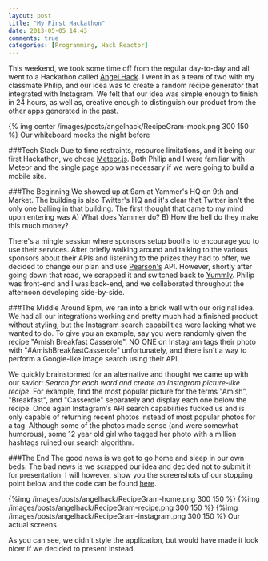 ```yaml
---
layout: post
title: "My First Hackathon"
date: 2013-05-05 14:43
comments: true
categories: [Programming, Hack Reactor]
---
```


This weekend, we took some time off from the regular day-to-day and all went to a Hackathon called [Angel Hack][angelHack]. I went in as a team of two with my classmate Philip, and our idea was to create a random recipe generator that integrated with Instagram. We felt that our idea was simple enough to finish in 24 hours, as well as, creative enough to distinguish our product from the other apps generated in the past.

{% img center /images/posts/angelhack/RecipeGram-mock.png 300 150 %}
<span class="caption text-center">Our whiteboard mocks the night before</span>

###Tech Stack
Due to time restraints, resource limitations, and it being our first Hackathon, we chose [Meteor.js][meteor]. Both Philip and I were familiar with Meteor and the single page app was necessary if we were going to build a mobile site.

###The Beginning
We showed up at 9am at Yammer's HQ on 9th and Market. The building is also Twitter's HQ and it's clear that Twitter isn't the only one balling in that building. The first thought that came to my mind upon entering was A) What does Yammer do? B) How the hell do they make this much money?

There's a mingle session where sponsors setup booths to encourage you to use their services. After briefly walking around and talking to the various sponsors about their APIs and listening to the prizes they had to offer, we decided to change our plan and use [Pearson's][pearson] API. However, shortly after going down that road, we scrapped it and switched back to [Yummly][yummly]. Philip was front-end and I was back-end, and we collaborated throughout the afternoon developing side-by-side.

###The Middle
Around 8pm, we ran into a brick wall with our original idea. We had all our integrations working and pretty much had a finished product without styling, but the Instagram search capabilities were lacking what we wanted to do. To give you an example, say you were randomly given the recipe "Amish Breakfast Casserole". NO ONE on Instagram tags their photo with "#AmishBreakfastCasserole" unfortunately, and there isn't a way to perform a Google-like image search using their API.

We quickly brainstormed for an alternative and thought we came up with our savior: *Search for each word and create an Instagram picture-like recipe*. For example, find the most popular picture for the terms "Amish", "Breakfast", and "Casserole" separately and display each one below the recipe. Once again Instagram's API search capabilities fucked us and is only capable of returning recent photos instead of most popular photos for a tag. Although some of the photos made sense (and were somewhat humorous), some 12 year old girl who tagged her photo with a million hashtags ruined our search algorithm.

###The End
The good news is we got to go home and sleep in our own beds. The bad news is we scrapped our idea and decided not to submit it for presentation. I will however, show you the screenshots of our stopping point below and the code can be found [here][recipeGram].

<div class="center inline-block">
{%img /images/posts/angelhack/RecipeGram-home.png 300 150 %}
{%img /images/posts/angelhack/RecipeGram-recipe.png 300 150 %}
{%img /images/posts/angelhack/RecipeGram-instagram.png 300 150 %}
<span class="caption text-center">Our actual screens</span>
</div>

As you can see, we didn't style the application, but would have made it look nicer if we decided to present instead.

[angelHack]: http://angelhack.com/
[meteor]: http://meteor.com/
[pearson]: http://www.pearson.com/
[yummly]: http://www.yummly.com/
[recipeGram]: http://github.com/marklee22/recipeGram